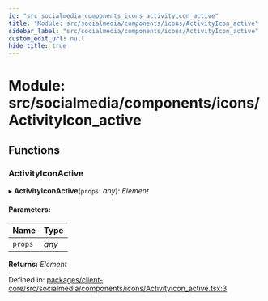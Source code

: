 ```yaml
---
id: "src_socialmedia_components_icons_activityicon_active"
title: "Module: src/socialmedia/components/icons/ActivityIcon_active"
sidebar_label: "src/socialmedia/components/icons/ActivityIcon_active"
custom_edit_url: null
hide_title: true
---
```


# Module: src/socialmedia/components/icons/ActivityIcon\_active

## Functions

### ActivityIconActive

▸ **ActivityIconActive**(`props`: *any*): *Element*

#### Parameters:

Name | Type |
:------ | :------ |
`props` | *any* |

**Returns:** *Element*

Defined in: [packages/client-core/src/socialmedia/components/icons/ActivityIcon_active.tsx:3](https://github.com/xr3ngine/xr3ngine/blob/716a06460/packages/client-core/src/socialmedia/components/icons/ActivityIcon_active.tsx#L3)
